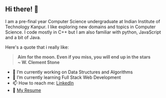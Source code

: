 ## Hi there! 👋

I am a pre-final year Computer Science undergraduate at Indian Institute of Technology Kanpur. I like exploring new domains and topics in Computer Science. I code mostly in C++ but I am also familiar with python, JavaScript and a bit of Java.

Here's a quote that i really like:

> **Aim for the moon. Even if you miss, you will end up in the stars\
> ~ W. Clement Stone**

<!--
**guntas1808/guntas1808** is a ✨ _special_ ✨ repository because its `README.md` (this file) appears on your GitHub profile.

Here are some ideas to get you started:

- 👯 I’m looking to collaborate on ...
- 🤔 I’m looking for help with ...
- 💬 Ask me about ...
- 😄 Pronouns: ...
- ⚡ Fun fact: ...
-->
- 🔭 I’m currently working on Data Structures and Algorithms
- 🌱 I’m currently learning Full Stack Web Development
- 📫 How to reach me: [LinkedIn](https://www.linkedin.com/in/guntas1808/)
- 📜 [My Resume](https://github.com/guntas1808/Resume)

